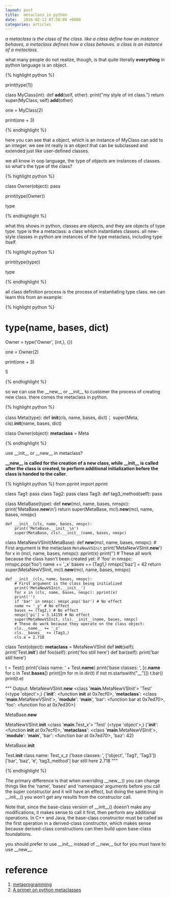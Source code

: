 ```yaml
---
layout: post
title:  metaclass in python
date:   2016-02-13 07:58:00 +0800
categories: articles
---
```


*a metaclass is the class of the class. like a class define how an instance
behaves, a metaclass defines how a class behaves. a class is an instance of
a metaclass.*

what many people do not realize, though, is that quite literally **everything**
in python language is an object.

{% highlight python %}

print(type(1))

class MyClass(int):
    def __add__(self, other):
        print("my style of int class.")
        return super(MyClass, self).__add__(other)

one = MyClass(2)

print(one + 3)

{% endhighlight %}

here you can see that a object, which is an instance of MyClass can add to an
integer. we see int really is an object that can be subclassed and extended
just like user-defined classes.

we all know in oop language, the type of objects are instances of classes. so
what's the type of the class?

{% highlight python %}

class Owner(object):
    pass

print(type(Owner))

type

{% endhighlight %}

what this shows in python, classes are objects, and they are objects of type type.
type is the a metaclass: a class which instantiates classes. all new-style
classes in python are instances of the type metaclass, including type itself.

{% highlight python %}

print(type(type))

type

{% endhighlight %}

all class definition process is the process of instantiating type class.
we can learn this from an example:

{% highlight python %}

# type(name, bases, dict)
Owner = type('Owner', (int,), {})

one = Owner(2)

print(one + 3)

5

{% endhighlight %}

so we can use the \_\_new\_\_ or \_\_init\_\_ to customer the process of
creating new class. there comes the metaclass in python.

{% highlight python %}

class Meta(type):
    def __init__(cls, name, bases, dict)；
       super(Meta, cls).__init__(name, bases, dict)

class Owner(object):
    __metaclass__ = Meta

{% endhighlight %}

use \_\_init\_\_ or \_\_new\_\_ in metaclass?

**\_\_new\_\_ is called for the creation of a new class, while \_\_init\_\_ is
called after the class is created, to perform additional initialization before
the class is handed to the caller**.

{% highlight python %}
from pprint import pprint

class Tag1: pass
class Tag2: pass
class Tag3:
    def tag3_method(self): pass

class MetaBase(type):
    def __new__(mcl, name, bases, nmspc):
        print('MetaBase.__new__\n')
        return super(MetaBase, mcl).__new__(mcl, name, bases, nmspc)

    def __init__(cls, name, bases, nmspc):
        print('MetaBase.__init__\n')
        super(MetaBase, cls).__init__(name, bases, nmspc)

class MetaNewVSInit(MetaBase):
    def __new__(mcl, name, bases, nmspc):
        # First argument is the metaclass ``MetaNewVSInit``
        print('MetaNewVSInit.__new__')
        for x in (mcl, name, bases, nmspc): pprint(x)
        print('')
        # These all work because the class hasn't been created yet:
        if 'foo' in nmspc: nmspc.pop('foo')
        name += '_x'
        bases += (Tag1,)
        nmspc['baz'] = 42
        return super(MetaNewVSInit, mcl).__new__(mcl, name, bases, nmspc)

    def __init__(cls, name, bases, nmspc):
        # First argument is the class being initialized
        print('MetaNewVSInit.__init__')
        for x in (cls, name, bases, nmspc): pprint(x)
        print('')
        if 'bar' in nmspc: nmspc.pop('bar') # No effect
        name += '_y' # No effect
        bases += (Tag2,) # No effect
        nmspc['pi'] = 3.14159 # No effect
        super(MetaNewVSInit, cls).__init__(name, bases, nmspc)
        # These do work because they operate on the class object:
        cls.__name__ += '_z'
        cls.__bases__ += (Tag3,)
        cls.e = 2.718

class Test(object):
    __metaclass__ = MetaNewVSInit
    def __init__(self):
        print('Test.__init__')
    def foo(self): print('foo still here')
    def bar(self): print('bar still here')

t = Test()
print('class name: ' + Test.__name__)
print('base classes: ', [c.__name__ for c in Test.__bases__])
print([m for m in dir(t) if not m.startswith("__")])
t.bar()
print(t.e)

""" Output:
MetaNewVSInit.__new__
<class '__main__.MetaNewVSInit'>
'Test'
(<type 'object'>,)
{'__init__': <function __init__ at 0x7ecf0>,
 '__metaclass__': <class '__main__.MetaNewVSInit'>,
 '__module__': '__main__',
 'bar': <function bar at 0x7ed70>,
 'foo': <function foo at 0x7ed30>}

MetaBase.__new__

MetaNewVSInit.__init__
<class '__main__.Test_x'>
'Test'
(<type 'object'>,)
{'__init__': <function __init__ at 0x7ecf0>,
 '__metaclass__': <class '__main__.MetaNewVSInit'>,
 '__module__': '__main__',
 'bar': <function bar at 0x7ed70>,
 'baz': 42}

MetaBase.__init__

Test.__init__
class name: Test_x_z
('base classes: ', ['object', 'Tag1', 'Tag3'])
['bar', 'baz', 'e', 'tag3_method']
bar still here
2.718
"""

{% endhighlight %}

The primary difference is that when overriding \_\_new\_\_() you can change
things like the ‘name’, ‘bases’ and ‘namespace’ arguments before you call the
super constructor and it will have an effect, but doing the same thing in
\_\_init\_\_() you won’t get any results from the constructor call.

Note that, since the base-class version of \_\_init\_\_() doesn’t make any
modifications, it makes sense to call it first, then perform any additional
operations. In C++ and Java, the base-class constructor must be called as the
first operation in a derived-class constructor, which makes sense because
derived-class constructions can then build upon base-class foundations.

you should prefer to use \_\_init\_\_ instead of \_\_new\_\_ but for you must
have to use \_\_new\_\_.


reference
=========

1. [metaprogramming](http://python-3-patterns-idioms-test.readthedocs.org/en/latest/Metaprogramming.html)
2. [A primer on python metaclasses](https://jakevdp.github.io/blog/2012/12/01/a-primer-on-python-metaclasses/)
